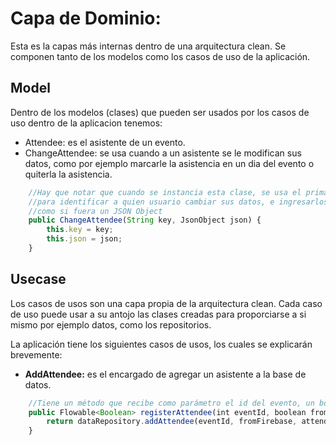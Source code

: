 # Capa de Dominio:

Esta es la capas más internas dentro de una arquitectura clean. Se componen tanto de los modelos como los casos de uso de la aplicación.

## Model

Dentro de los modelos (clases) que pueden ser usados por los casos de uso dentro de la aplicacion tenemos:

 - Attendee: es el asistente de un evento.
 - ChangeAttendee: se usa cuando a un asistente se le modifican sus datos, como por ejemplo marcarle la asistencia en un dia del evento o quiterla la asistencia.

```javascript
    //Hay que notar que cuando se instancia esta clase, se usa el primary key
    //para identificar a quien usuario cambiar sus datos, e ingresarlos los datos nuevos
    //como si fuera un JSON Object
    public ChangeAttendee(String key, JsonObject json) {
        this.key = key;
        this.json = json;
    }
```

## Usecase

Los casos de usos son una capa propia de la arquitectura clean. Cada caso de uso puede usar a su antojo las clases creadas para proporciarse a si mismo por ejemplo datos, como los repositorios.

La aplicación tiene los siguientes casos de usos, los cuales se explicarán brevemente:

 - **AddAttendee:** es el encargado de agregar un asistente a la base de datos.
```javascript
    //Tiene un método que recibe como parámetro el id del evento, un booleano que pregunta 
    public Flowable<Boolean> registerAttendee(int eventId, boolean fromFirebase, JsonObject attendee) {
        return dataRepository.addAttendee(eventId, fromFirebase, attendee);
    }    
```